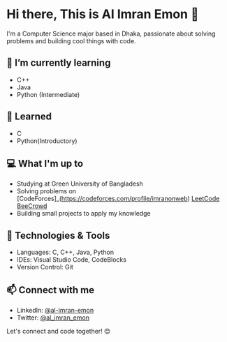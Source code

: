 # Hi there, This is Al Imran Emon 👋

I'm a Computer Science major based in Dhaka, passionate about solving problems and building cool things with code.
## 🌱 I’m currently learning

- C++
- Java
- Python (Intermediate)
 
## 🌱 Learned

- C
- Python(Introductory)

## 💻 What I'm up to

- Studying at Green University of Bangladesh
- Solving problems on [CodeForces]_(https://codeforces.com/profile/imranonweb) [LeetCode](https://leetcode.com/imranonweb/) [BeeCrowd](https://www.beecrowd.com.br/judge/en/profile/900482)
- Building small projects to apply my knowledge

## 🔧 Technologies & Tools
- Languages: C, C++, Java, Python
- IDEs: Visual Studio Code, CodeBlocks
- Version Control: Git

## 📫 Connect with me

- LinkedIn: [@al-imran-emon](https://www.linkedin.com/in/al-imran-emon/)
- Twitter: [@al_imran_emon](https://twitter.com/al_imran_emon)

Let's connect and code together! 😊
